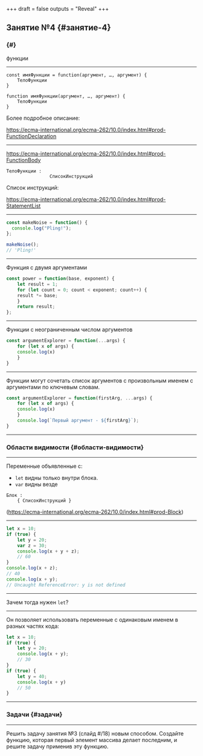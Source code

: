 +++
draft = false
outputs = "Reveal"
+++

## Занятие №4 {#занятие-4}


###  {#}

функции

---

```text
const имяФункции = function(аргумент, …, аргумент) {
    ТелоФункции
}
```

```text
function имяФункции(аргумент, …, аргумент) {
    ТелоФункции
}
```

Более подробное описание:

<https://ecma-international.org/ecma-262/10.0/index.html#prod-FunctionDeclaration>

---

<https://ecma-international.org/ecma-262/10.0/index.html#prod-FunctionBody>

```text
ТелоФункции :
                СписокИнструкций
```

Список инструкций:

<https://ecma-international.org/ecma-262/10.0/index.html#prod-StatementList>

---

```js
const makeNoise = function() {
  console.log("Pling!");
};

makeNoise();
// 'Pling!'
```

---

Функция с двумя аргументами

```js
const power = function(base, exponent) {
    let result = 1;
    for (let count = 0; count < exponent; count++) {
	result *= base;
    }
    return result;
};
```

---

Функции с неограниченным числом аргументов

```js
const argumentExplorer = function(...args) {
    for (let x of args) {
	console.log(x)
    }
}
```

---

Функции могут сочетать список аргументов с произвольным именем с аргументами по ключевым словам.

```js
const argumentExplorer = function(firstArg, ...args) {
    for (let x of args) {
	console.log(x)
    }
    console.log(`Первый аргумент - ${firstArg}`);
}
```

---


### Области видимости {#области-видимости}

---

Переменные объявленные с:

-   `let` видны только внутри блока.
-   `var` видны везде

```text
Блок :
    { СписокИнструкций }
```

(<https://ecma-international.org/ecma-262/10.0/index.html#prod-Block>)

---

```js
let x = 10;
if (true) {
    let y = 20;
    var z = 30;
    console.log(x + y + z);
    // 60
}
console.log(x + z);
// 40
console.log(x + y);
// Uncaught ReferenceError: y is not defined
```

---

Зачем тогда нужен `let`?

---

Он позволяет использовать переменные с одинаковым именем в разных частях кода:

```js
let x = 10;
if (true) {
    let y = 20;
    console.log(x + y);
    // 30
}
if (true) {
    let y = 40;
    console.log(x + y)
    // 50
}
```

---


### Задачи {#задачи}

---

Решить задачу занятия №3 (слайд #/18) новым способом. Создайте функцию, которая первый элемент массива делает последним, и решите задачу применив эту функцию.
